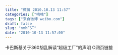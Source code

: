 ```yaml
---
title: "微博 2010.10.13 11:57"
categories: ["嘀咕"]
tags: ["来自微博 weibo.com"]
draft: false
slug: "nmhFST"
date: "2010-10-13 11:57:00"
---
```


<p>卡巴斯基关于360胡乱解读“超级工厂”的声明 O网页链接 ​​​​</p>
